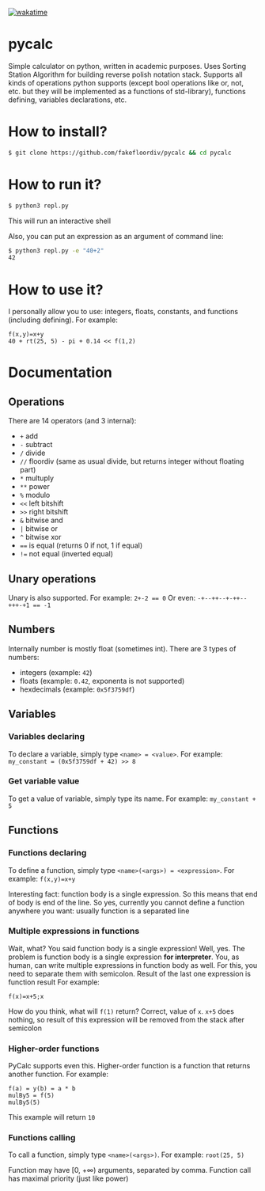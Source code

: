 [![wakatime](https://wakatime.com/badge/user/b4a2ea9a-a721-41c8-b704-79b9b8cec646/project/3e68a432-deec-4dab-ba8a-a5f424e91eed.svg)](https://wakatime.com/badge/user/b4a2ea9a-a721-41c8-b704-79b9b8cec646/project/3e68a432-deec-4dab-ba8a-a5f424e91eed)
# pycalc
Simple calculator on python, written in academic purposes. Uses Sorting Station Algorithm for building reverse polish notation stack. Supports all kinds of operations python supports (except bool operations like or, not, etc. but they will be implemented as a functions of std-library), functions defining, variables declarations, etc.

# How to install?
```bash
$ git clone https://github.com/fakefloordiv/pycalc && cd pycalc
```

# How to run it?
```bash
$ python3 repl.py
```

This will run an interactive shell

Also, you can put an expression as an argument of command line:
```bash
$ python3 repl.py -e "40+2"
42
```

# How to use it?
I personally allow you to use: integers, floats, constants, and functions (including defining). For example:
```
f(x,y)=x+y
40 + rt(25, 5) - pi + 0.14 << f(1,2)
```

# Documentation

## Operations
There are 14 operators (and 3 internal):
- `+` add
- `-` subtract
- `/` divide
- `//` floordiv (same as usual divide, but returns integer without floating part)
- `*` multuply
- `**` power
- `%` modulo
- `<<` left bitshift
- `>>` right bitshift
- `&` bitwise and
- `|` bitwise or
- `^` bitwise xor
- `==` is equal (returns 0 if not, 1 if equal)
- `!=` not equal (inverted equal)

## Unary operations
Unary is also supported.
For example: `2+-2 == 0`
Or even: `-+--++--+-++--+++-+1 == -1`

## Numbers
Internally number is mostly float (sometimes int). There are 3 types of numbers:
- integers (example: `42`)
- floats (example: `0.42`, exponenta is not supported)
- hexdecimals (example: `0x5f3759df`)

## Variables
### Variables declaring
To declare a variable, simply type `<name> = <value>`. 
For example: `my_constant = (0x5f3759df + 42) >> 8`

### Get variable value
To get a value of variable, simply type its name.
For example: `my_constant + 5`

## Functions
### Functions declaring
To define a function, simply type `<name>(<args>) = <expression>`.
For example: `f(x,y)=x+y`

Interesting fact: function body is a single expression. So this means that end of body is end of the line. So yes, currently you cannot define a function anywhere you want: usually function is a separated line

### Multiple expressions in functions
Wait, what? You said function body is a single expression!
Well, yes. The problem is function body is a single expression __for interpreter__. You, as human, can write multiple expressions in function body as well. For this, you need to separate them with semicolon. Result of the last one expression is function result
For example:
```
f(x)=x+5;x
```
How do you think, what will `f(1)` return? Correct, value of `x`. `x+5` does nothing, so result of this expression will be removed from the stack after semicolon

### Higher-order functions
PyCalc supports even this. Higher-order function is a function that returns another function.
For example: 
```
f(a) = y(b) = a * b
mulBy5 = f(5)
mulBy5(5)
```
This example will return `10`

### Functions calling
To call a function, simply type `<name>(<args>)`.
For example: `root(25, 5)`

Function may have \[0, +∞) arguments, separated by comma. Function call has maximal priority (just like power)
